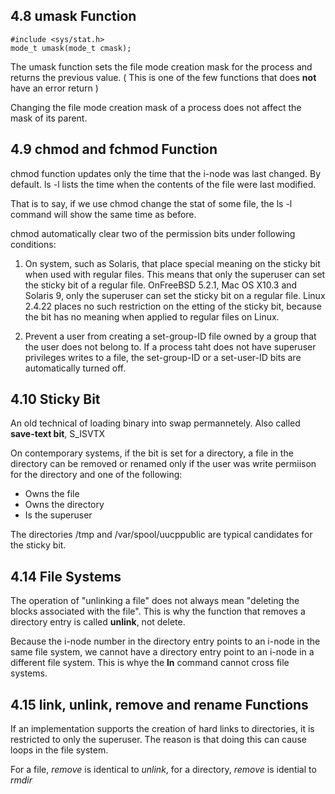 4.8 umask Function
-------------------
    #include <sys/stat.h>
    mode_t umask(mode_t cmask);

The umask function sets the file mode creation mask for the process and returns the previous value. ( This is one of the few functions that does **not** have an error return )

Changing the file mode creation mask of a process does not affect the mask of its parent.

4.9 chmod and fchmod Function
-----------------------------
chmod function updates only the time that the i-node was last changed. By default. ls -l lists the time when the contents of the file were last modified.

That is to say, if we use chmod change the stat of some file, the ls -l command will show the same time as before.

chmod automatically clear two of the permission bits under following conditions:

1. On system, such as Solaris, that place special meaning on the sticky bit when used with regular files. This means that only the superuser can set the sticky bit of a regular file. OnFreeBSD 5.2.1, Mac OS X10.3 and Solaris 9, only the superuser can set the sticky bit on a regular file. Linux 2.4.22 places no such restriction on the etting of the sticky bit, because the bit has no meaning when applied to regular files on Linux.

2. Prevent a user from creating a set-group-ID file owned by a group that the user does not belong to. If a process taht does not have superuser privileges writes to a file, the set-group-ID or a set-user-ID bits are automatically turned off.

4.10 Sticky Bit
---------------
An old technical of loading binary into swap permannetely. Also called **save-text bit**, S_ISVTX

On contemporary systems, if the bit is set for a directory, a file in the directory can be removed or renamed only if the user was write permiison for the directory and one of the following:

+ Owns the file
+ Owns the directory
+ Is the superuser

The directories /tmp and /var/spool/uucppublic are typical candidates for the sticky bit.

4.14 File Systems
--------------------
The operation of "unlinking a file" does not always mean "deleting the blocks associated with the file". This is why the function that removes a directory entry is called **unlink**, not delete.

Because the i-node number in the directory entry points to an i-node in the same file system, we cannot have a directory entry point to an i-node in a different file system. This is whye the **ln** command cannot cross file systems.

4.15 link, unlink, remove and rename Functions
----------------------------------------------
If an implementation supports the creation of hard links to directories, it is restricted to only the superuser. The reason is that doing this can cause loops in the file system.

For a file, *remove* is identical to *unlink*, for a directory, *remove* is idential to *rmdir*
